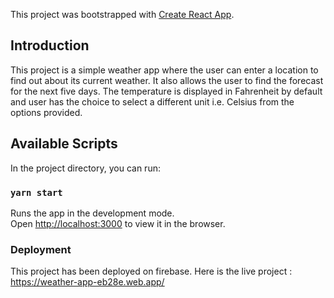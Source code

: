 This project was bootstrapped with [Create React App](https://github.com/facebook/create-react-app).

## Introduction

This project is a simple weather app where the user can enter a location to find out about its current weather. It also allows the user to find the forecast for the next five days. The temperature is displayed in Fahrenheit by default and user has the choice to select a different unit i.e. Celsius from the options provided. 

## Available Scripts

In the project directory, you can run:

### `yarn start`

Runs the app in the development mode.<br />
Open [http://localhost:3000](http://localhost:3000) to view it in the browser.

### Deployment

This project has been deployed on firebase. Here is the live project : https://weather-app-eb28e.web.app/


